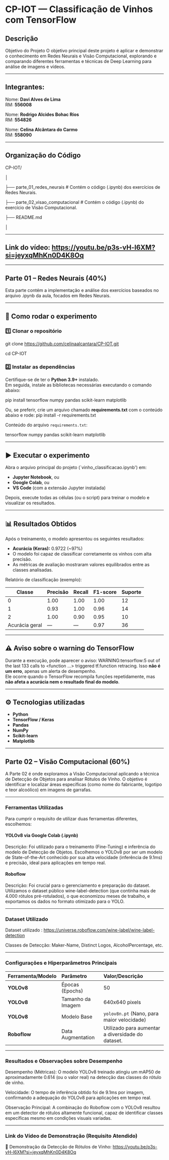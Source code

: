 # CP-IOT — Classificação de Vinhos com TensorFlow

## Descrição

Objetivo do Projeto
O objetivo principal deste projeto é aplicar e demonstrar o conhecimento em Redes Neurais e Visão Computacional, explorando e comparando diferentes ferramentas e técnicas de Deep Learning para análise de imagens e vídeos.

---

## Integrantes: 
Nome: **Davi Alves de Lima**  
RM: **556008**

Nome: **Rodrigo Alcides Bohac Ríos**  
RM: **554826**

Nome: **Celina Alcântara do Carmo**  
RM: **558090**

---

## Organização do Código

CP-IOT/

│

├── parte_01_redes_neurais          # Contém o código (.ipynb) dos exercícios de Redes Neurais.

├── parte_02_visao_computacional    # Contém o código (.ipynb) do exercício de Visão Computacional.

├── README.md 

│

---

## Link do vídeo: https://youtu.be/p3s-vH-l6XM?si=jeyxqMhKn0D4K8Oq

---

## Parte 01 – Redes Neurais (40%)
Esta parte contém a implementação e análise dos exercícios baseados no arquivo .ipynb da aula, focados em Redes Neurais.

---

## 🚀 Como rodar o experimento

### 1️⃣ Clonar o repositório
git clone https://github.com/celinaalcantara/CP-IOT.git

cd CP-IOT

### 2️⃣ Instalar as dependências
Certifique-se de ter o **Python 3.9+** instalado.  
Em seguida, instale as bibliotecas necessárias executando o comando abaixo:

pip install tensorflow numpy pandas scikit-learn matplotlib

Ou, se preferir, crie um arquivo chamado **requirements.txt** com o conteúdo abaixo e rode:
pip install -r requirements.txt

Conteúdo do arquivo `requirements.txt`:

tensorflow
numpy
pandas
scikit-learn
matplotlib

---

## ▶️ Executar o experimento

Abra o arquivo principal do projeto (`vinho_classificacao.ipynb') em:
- **Jupyter Notebook**, ou  
- **Google Colab**, ou  
- **VS Code** (com a extensão Jupyter instalada)

Depois, execute todas as células (ou o script) para treinar o modelo e visualizar os resultados.

---

## 📊 Resultados Obtidos
Após o treinamento, o modelo apresentou os seguintes resultados:

- **Acurácia (Keras):** 0.9722 (~97%)  
- O modelo foi capaz de classificar corretamente os vinhos com alta precisão.  
- As métricas de avaliação mostraram valores equilibrados entre as classes analisadas.  

Relatório de classificação (exemplo):

Classe | Precisão | Recall | F1-score | Suporte
-------|-----------|--------|----------|---------
0 | 1.00 | 1.00 | 1.00 | 12
1 | 0.93 | 1.00 | 0.96 | 14
2 | 1.00 | 0.90 | 0.95 | 10
Acurácia geral | — | — | 0.97 | 36

---

## ⚠️ Aviso sobre o warning do TensorFlow
Durante a execução, pode aparecer o aviso:
WARNING:tensorflow:5 out of the last 133 calls to <function ...> triggered tf.function retracing.
Isso **não é um erro**, apenas um alerta de desempenho.  
Ele ocorre quando o TensorFlow recompila funções repetidamente, mas **não afeta a acurácia nem o resultado final do modelo**.

---

## ⚙️ Tecnologias utilizadas
- **Python**
- **TensorFlow / Keras**
- **Pandas**
- **NumPy**
- **Scikit-learn**
- **Matplotlib**

---

## Parte 02 – Visão Computacional (60%)
A Parte 02 é onde exploramos a Visão Computacional aplicando a técnica de Detecção de Objetos para analisar Rótulos de Vinho. O objetivo é identificar e localizar áreas específicas (como nome do fabricante, logotipo e teor alcoólico) em imagens de garrafas.

---

### Ferramentas Utilizadas 
Para cumprir o requisito de utilizar duas ferramentas diferentes, escolhemos:

#### YOLOv8 via Google Colab (.ipynb)

Descrição: Foi utilizado para o treinamento (Fine-Tuning) e inferência do modelo de Detecção de Objetos. Escolhemos o YOLOv8 por ser um modelo de State-of-the-Art conhecido por sua alta velocidade (inferência de 9.1ms) e precisão, ideal para aplicações em tempo real.

#### Roboflow

Descrição: Foi crucial para o gerenciamento e preparação do dataset. Utilizamos o dataset público wine-label-detection (que continha mais de 4.000 rótulos pré-rotulados), o que economizou meses de trabalho, e exportamos os dados no formato otimizado para o YOLO.

---

### Dataset Utilizado

Dataset utilizado : https://universe.roboflow.com/wine-label/wine-label-detection

Classes de Detecção:	Maker-Name, Distinct Logos, AlcoholPercentage, etc.

---

### Configurações e Hiperparâmetros Principais

| Ferramenta/Modelo | Parâmetro | Valor/Descrição |
| :--- | :--- | :--- |
| **YOLOv8** | Épocas (Epochs) | 50 |
| **YOLOv8** | Tamanho da Imagem | 640x640 pixels |
| **YOLOv8** | Modelo Base | `yolov8n.pt` (Nano, para maior velocidade) |
| **Roboflow** | Data Augmentation | Utilizado para aumentar a diversidade do dataset. |

---

### Resultados e Observações sobre Desempenho

Desempenho (Métricas): O modelo YOLOv8 treinado atingiu um mAP50 de aproximadamente 0.614 (ou o valor real) na detecção das classes do rótulo de vinho.

Velocidade: O tempo de inferência obtido foi de 9.1ms por imagem, confirmando a adequação do YOLOv8 para aplicações em tempo real.

Observação Principal: A combinação do Roboflow com o YOLOv8 resultou em um detector de rótulos altamente funcional, capaz de identificar classes específicas mesmo em condições visuais variadas.

---

### Link do Vídeo de Demonstração (Requisito Atendido)
🎥 Demonstração da Detecção de Rótulos de Vinho: https://youtu.be/p3s-vH-l6XM?si=jeyxqMhKn0D4K8Oq

